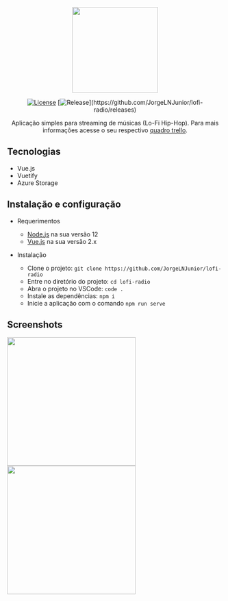 <div align="center">

<img src="https://i.imgur.com/H9amfYg.png" width="200">

</div>

<div align="center">

[![License](https://img.shields.io/github/license/JorgeLNJunior/lofi-radio)](https://github.com/JorgeLNJunior/lofi-radio/blob/master/LICENSE.md)
[![Release](https://img.shields.io/github/v/release/JorgeLNJunior/lofi-radio?)](https://github.com/JorgeLNJunior/lofi-radio/releases)

</div>

<div align="center">

Aplicação simples para streaming de músicas (Lo-Fi Hip-Hop). Para mais informações acesse o seu respectivo [quadro trello](https://trello.com/b/HXbSrc6l/lo-fi-radio).

</div>

## Tecnologias
- Vue.js
- Vuetify
- Azure Storage

## Instalação e configuração
- Requerimentos
  - [Node.js](https://nodejs.org/en/download/) na sua versão 12
  - [Vue.js](https://vuejs.org/v2/guide/installation.html) na sua versão 2.x

- Instalação
  - Clone o projeto: `git clone https://github.com/JorgeLNJunior/lofi-radio`
  - Entre no diretório do projeto: `cd lofi-radio`
  - Abra o projeto no VSCode: `code .`
  - Instale as dependências: `npm i`
  - Inicie a aplicação com o comando `npm run serve`

## Screenshots

<div>

<img src="https://i.imgur.com/gRCgOib.png" width="300" />
<img src="https://i.imgur.com/sSWo1n4.png" width="300" />

</div>

